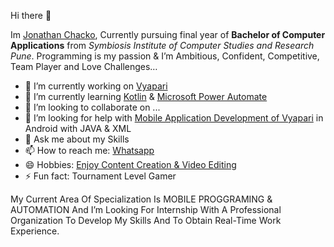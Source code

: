 Hi there 👋

Im <a href="https://www.linkedin.com/in/jcp99gamer/">Jonathan Chacko</a>,
Currently pursuing final year of <b>Bachelor of Computer Applications</b> from <i>Symbiosis Institute of Computer Studies and Research Pune</i>. Programming is my passion & I’m Ambitious, Confident, Competitive, Team Player and Love Challenges…

- 🔭 I’m currently working on <a href="https://github.com/jcp99gamers/Vyapari">Vyapari</a>
- 🌱 I’m currently learning <u>Kotlin</u> & <u>Microsoft Power Automate</u>
- 👯 I’m looking to collaborate on ...
- 🤔 I’m looking for help with <a href="mailto:ipp2021043@sicsr.ac.in">Mobile Application Development of Vyapari</a> in Android with JAVA & XML
- 💬 Ask me about my Skills
- 📫 How to reach me: <a href="https://wa.me/918111952240">Whatsapp</a>
- 😄 Hobbies: <a href="https://www.instagram.com/noxic.gamers/">Enjoy Content Creation & Video Editing</a>
- ⚡ Fun fact: Tournament Level Gamer

<p1>My Current Area Of Specialization Is MOBILE PROGGRAMING & AUTOMATION And I’m Looking For Internship With A Professional Organization To Develop My Skills And To Obtain Real-Time Work Experience.</p1>
